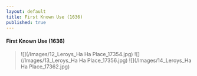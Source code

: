 ```yaml
---
layout: default
title: First Known Use (1636)
published: true
---
```


#### First Known Use (1636)

> ![](/Images/12_Leroys_Ha Ha Place_17354.jpg)
> ![](/Images/13_Leroys_Ha Ha Place_17356.jpg)
> ![](/Images/14_Leroys_Ha Ha Place_17362.jpg)
